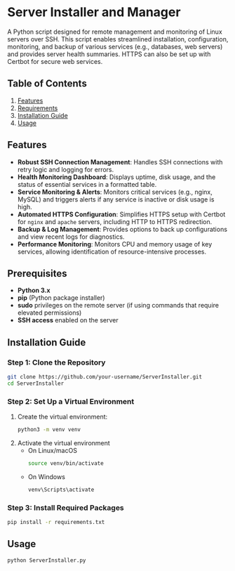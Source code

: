 # Server Installer and Manager

A Python script designed for remote management and monitoring of Linux servers over SSH. This script enables streamlined installation, configuration, monitoring, and backup of various services (e.g., databases, web servers) and provides server health summaries. HTTPS can also be set up with Certbot for secure web services.



## Table of Contents

1. [Features](#features)
2. [Requirements](#requirements)
3. [Installation Guide](#installation-guide)
4. [Usage](#usage)

## Features

- **Robust SSH Connection Management**: Handles SSH connections with retry logic and logging for errors.
- **Health Monitoring Dashboard**: Displays uptime, disk usage, and the status of essential services in a formatted table.
- **Service Monitoring & Alerts**: Monitors critical services (e.g., nginx, MySQL) and triggers alerts if any service is inactive or disk usage is high.
- **Automated HTTPS Configuration**: Simplifies HTTPS setup with Certbot for `nginx` and `apache` servers, including HTTP to HTTPS redirection.
- **Backup & Log Management**: Provides options to back up configurations and view recent logs for diagnostics.
- **Performance Monitoring**: Monitors CPU and memory usage of key services, allowing identification of resource-intensive processes.

## Prerequisites

- **Python 3.x**
- **pip** (Python package installer)
- **sudo** privileges on the remote server (if using commands that require elevated permissions)
- **SSH access** enabled on the server

## Installation Guide

### Step 1: Clone the Repository

```bash
git clone https://github.com/your-username/ServerInstaller.git
cd ServerInstaller
```
### Step 2: Set Up a Virtual Environment
1. Create the virtual environment:
   ```bash
   python3 -m venv venv
   ```
2. Activate the virtual environment
   - On Linux/macOS
     ```bash
     source venv/bin/activate
     ```
   - On Windows
     ```bash
     venv\Scripts\activate
     ```
### Step 3: Install Required Packages
```bash
pip install -r requirements.txt
```

## Usage
```bash
python ServerInstaller.py
```




